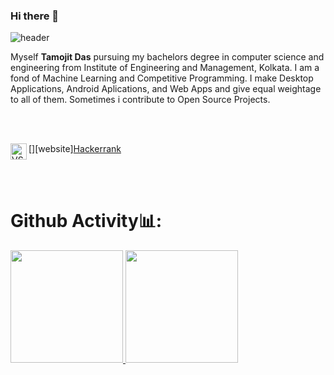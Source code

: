 ### Hi there 👋

<!--
**tamojit2000/tamojit2000** is a ✨ _special_ ✨ repository because its `README.md` (this file) appears on your GitHub profile.

Here are some ideas to get you started:

- 🔭 I’m currently working on ...
- 🌱 I’m currently learning ...
- 👯 I’m looking to collaborate on ...
- 🤔 I’m looking for help with ...
- 💬 Ask me about ...
- 📫 How to reach me: ...
- 😄 Pronouns: ...
- ⚡ Fun fact: ...
-->


![header](https://capsule-render.vercel.app/api?type=wave&color=gradient&height=400&section=footer&text=Hello!&fontSize=90)

Myself **Tamojit Das** pursuing my bachelors degree in computer science and engineering from Institute of Engineering and Management, Kolkata. I am a fond of Machine Learning and Competitive Programming. I make Desktop Applications, Android Aplications, and Web Apps and give equal weightage to all of them. Sometimes i contribute to Open Source Projects.


<br/>
<br/>

[<img width="26px" align="left" alt="VS" src="https://img.icons8.com/fluent/48/000000/visual-studio-2019.png"/>][website][Hackerrank](https://www.hackerrank.com/tamojitdas2000)

<br/>
<br/>



# Github Activity📊:

<a href="https://github.com/AVS1508">
  <img height="180em" src="https://github-readme-stats.vercel.app/api?username=tamojit2000&theme=buefy&show_icons=true&count_private=true&show_owner=true&cache_seconds=1900" />
  <img height="180em" src="https://github-readme-stats.vercel.app/api/top-langs/?username=tamojit2000&theme=buefy&layout=compact&langs_count=10" />
</a>

<!--
[![Tamojit's github stats](https://github-readme-stats.vercel.app/api?username=tamojit2000&theme=buefy&show_icons=true&count_private=true&show_owner=true&cache_seconds=1800)](https://github.com/tamojit2000/github-readme-stats)

[![Top Langs](https://github-readme-stats.vercel.app/api/top-langs/?username=tamojit2000&theme=buefy&layout=compact&langs_count=10)](https://github.com/tamojit2000/github-readme-stats)
-->

